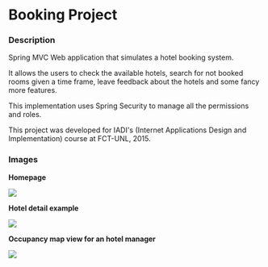 # Booking Project #

### Description ###

Spring MVC Web application that simulates a hotel booking system.

It allows the users to check the available hotels, search for not booked rooms given a time frame, leave feedback about the hotels and some fancy more features.

This implementation uses Spring Security to manage all the permissions and roles.

This project was developed for IADI's (Internet Applications Design and Implementation) course at FCT-UNL, 2015.

### Images ###

**Homepage**

<img src="https://dl.dropboxusercontent.com/u/2937374/GitHub%20Images/ciai/iadi1.png"/>

**Hotel detail example**

<img src="https://dl.dropboxusercontent.com/u/2937374/GitHub%20Images/ciai/iadi2.png"/>

**Occupancy map view for an hotel manager**

<img src="https://dl.dropboxusercontent.com/u/2937374/GitHub%20Images/ciai/iadi3.png"/>
